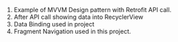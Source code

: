 1. Example of MVVM Design pattern with Retrofit API call.
2. After API call showing data into RecyclerView
3. Data Binding used in project
4. Fragment Navigation used in this project.
